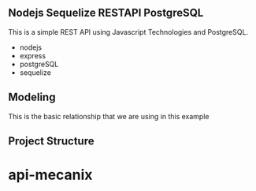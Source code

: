 ## Nodejs Sequelize RESTAPI PostgreSQL

This is a simple REST API using Javascript Technologies and PostgreSQL.

- nodejs
- express
- postgreSQL
- sequelize

## Modeling

This is the basic relationship that we are using in this example



## Project Structure


# api-mecanix
